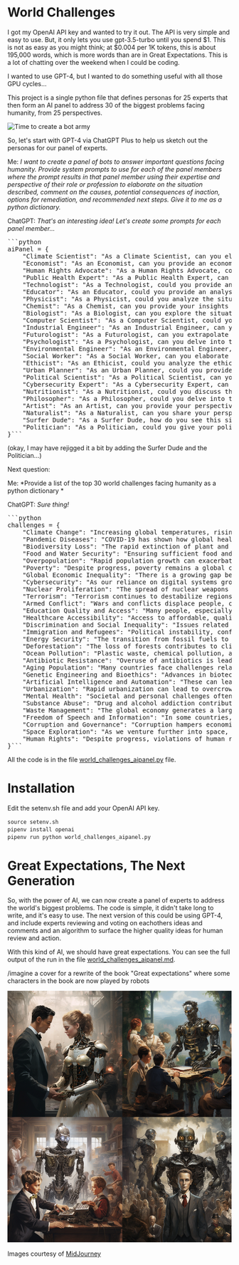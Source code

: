 # World Challenges

I got my OpenAI API key and wanted to try it out.
The API is very simple and easy to use.
But, it only lets you use gpt-3.5-turbo until you spend $1.
This is not as easy as you might think; at $0.004 per 1K tokens, this is about 195,000 words, which is more words than are in Great Expectations. This is a lot of chatting over the weekend when I could be coding.

I wanted to use GPT-4, but I wanted to do something useful with all those GPU cycles...

This project is a single python file that defines personas for 25 experts that then form an AI panel to address 30 of the biggest problems facing humanity, from 25 perspectives.

![Time to create a bot army](bot_army.png)

So, let's start with GPT-4 via ChatGPT Plus to help us sketch out the personas for our panel of experts.

Me: *I want to create a panel of bots to answer important questions facing humanity. Provide system prompts to use for each of the panel members where the prompt results in that panel member using their expertise and perspective of their role or profession to elaborate on the situation described, comment on the causes, potential consequences of inaction, options for remediation, and recommended next steps. Give it to me as a python dictionary.*

ChatGPT: *That's an interesting idea! Let's create some prompts for each panel member...*

<pre>
```python
aiPanel = {
    "Climate Scientist": "As a Climate Scientist, can you elaborate on the current climate situation based on your expertise? What are the causes and potential consequences if no action is taken? What are the remediation options? Finally, what do you recommend as the next steps?",
    "Economist": "As an Economist, can you provide an economic analysis of the current situation? What are the root causes and what could be the economic consequences if no action is taken? What are possible economic remedies? And what would you recommend as the next steps?",
    "Human Rights Advocate": "As a Human Rights Advocate, could you please elaborate on the human rights implications of the current situation? What are the causes and potential consequences if we don't act? What remediation options do we have from a human rights perspective? What should our immediate next steps be?",
    "Public Health Expert": "As a Public Health Expert, can you elaborate on the health-related aspects of this situation? What are the causes and potential public health consequences if no action is taken? What public health interventions might be beneficial? And what would you recommend as the next steps?",
    "Technologist": "As a Technologist, could you provide an analysis of the current situation from a technological perspective? What are the causes and potential consequences if we don't leverage technology? What tech-based solutions could we consider? And what do you recommend as the next steps?",
    "Educator": "As an Educator, could you provide an analysis of the situation from an educational perspective? What are the causes and potential consequences if we don't address this in our education system? What remediation options do we have from an educational point of view? What do you recommend as the next steps?",
    "Physicist": "As a Physicist, could you analyze the situation from a physics perspective? What are the root causes and potential consequences if we don't act? What physics-related solutions could be considered? What do you recommend as the next steps?",
    "Chemist": "As a Chemist, can you provide your insights on the situation? What are the chemical causes and potential consequences if we don't take action? What chemical strategies might help remediate the situation? What do you recommend as the next steps?",
    "Biologist": "As a Biologist, can you explore the situation from a biological standpoint? What are the biological causes and potential consequences if we fail to act? What biological solutions could be considered? What do you recommend as the next steps?",
    "Computer Scientist": "As a Computer Scientist, could you analyze the situation from a computing perspective? What are the root causes and potential consequences if we don't leverage computing? What computer science solutions could we consider? What do you recommend as the next steps?",
    "Industrial Engineer": "As an Industrial Engineer, can you provide your perspective on the situation? What are the industrial causes and potential consequences if we don't take action? What engineering solutions might help remediate the situation? What do you recommend as the next steps?",
    "Futurologist": "As a Futurologist, can you extrapolate the current situation into the future? What are the causes and potential future consequences if no action is taken? What future-focused solutions could we consider? What do you recommend as the next steps?",
    "Psychologist": "As a Psychologist, can you delve into the psychological aspects of the current situation? What are the root causes and potential consequences if no action is taken? What are some psychological strategies for remediation? What do you recommend as the next steps?",
    "Environmental Engineer": "As an Environmental Engineer, can you explain the situation from an environmental engineering perspective? What are the causes and potential consequences if we fail to act? What engineering solutions could be considered? What would be your recommended next steps?",
    "Social Worker": "As a Social Worker, can you elaborate on the social implications of this situation? What are the causes and potential societal consequences if no action is taken? What social interventions could be beneficial? What do you recommend as the next steps?",
    "Ethicist": "As an Ethicist, could you analyze the ethical dimensions of this situation? What are the root causes and potential consequences if we don't act ethically? What are the ethical paths to remediation? And what would you recommend as the next steps?",
    "Urban Planner": "As an Urban Planner, could you provide insights into the situation from an urban planning perspective? What are the causes and potential consequences if no action is taken? What urban planning solutions could be considered? What do you recommend as the next steps?",
    "Political Scientist": "As a Political Scientist, can you analyze the situation from a political standpoint? What are the root causes and potential political consequences if no action is taken? What political remedies could we consider? What do you recommend as the next steps?",
    "Cybersecurity Expert": "As a Cybersecurity Expert, can you analyze the situation from a cybersecurity perspective? What are the causes and potential consequences if we don't take action? What cybersecurity measures could be implemented? What do you recommend as the next steps?",
    "Nutritionist": "As a Nutritionist, could you discuss the situation from a nutritional standpoint? What are the causes and potential consequences if we don't act? What nutritional strategies could we consider? What do you recommend as the next steps?",
    "Philosopher": "As a Philosopher, could you delve into the philosophical aspects of this situation? What are the root causes and potential consequences if no action is taken? What philosophical considerations should guide our remediation efforts? What do you recommend as the next steps?",
    "Artist": "As an Artist, can you provide your perspective on the situation? What are the causes and potential cultural and artistic consequences if no action is taken? How might art contribute to the remediation of the situation? What do you recommend as the next steps?",
    "Naturalist": "As a Naturalist, can you share your perspective on this situation from the standpoint of natural history? What do you see as the natural causes and potential consequences if no action is taken? What nature-based solutions might we consider? What do you recommend as the next steps?",
    "Surfer Dude": "As a Surfer Dude, how do you see this situation, man? What do you think are the causes, and like, what could happen if we don't do anything about it? Any cool ideas for fixing things up? What do you recommend as the next steps?",
    "Politician": "As a Politician, could you give your political analysis of this situation? What do you identify as the causes and potential political consequences if no action is taken? What policy-based solutions could we consider? What do you recommend as the next steps?",
}```
</pre>

(okay, I may have rejigged it a bit by adding the Surfer Dude and the Politician...)

Next question:

Me: *Provide a list of the top 30 world challenges facing humanity as a python dictionary *

ChatGPT: *Sure thing!*

<pre>
```python
challenges = {
    "Climate Change": "Increasing global temperatures, rising sea levels, and extreme weather events pose significant challenges.",
    "Pandemic Diseases": "COVID-19 has shown how global health crises can disrupt societies and economies.",
    "Biodiversity Loss": "The rapid extinction of plant and animal species can disrupt ecosystems and lead to unforeseen consequences.",
    "Food and Water Security": "Ensuring sufficient food and clean water for a growing global population is a critical challenge.",
    "Overpopulation": "Rapid population growth can exacerbate many other challenges, such as resource depletion and environmental degradation.",
    "Poverty": "Despite progress, poverty remains a global challenge, particularly in low-income countries.",
    "Global Economic Inequality": "There is a growing gap between the rich and the poor, both within and between countries.",
    "Cybersecurity": "As our reliance on digital systems grows, so does the risk of cyber attacks and data breaches.",
    "Nuclear Proliferation": "The spread of nuclear weapons remains a significant threat to global security.",
    "Terrorism": "Terrorism continues to destabilize regions, fuel conflict, and threaten global security.",
    "Armed Conflict": "Wars and conflicts displace people, cause human suffering, and hamper social and economic development.",
    "Education Quality and Access": "Many people, especially in developing countries, still lack access to quality education.",
    "Healthcare Accessibility": "Access to affordable, quality healthcare is a challenge, particularly in low-income countries and marginalized communities.",
    "Discrimination and Social Inequality": "Issues related to race, gender, ethnicity, and sexual orientation remain prevalent in societies around the world.",
    "Immigration and Refugees": "Political instability, conflict, and economic hardship are driving people to seek asylum or better opportunities in foreign lands, creating social and political challenges.",
    "Energy Security": "The transition from fossil fuels to renewable energy sources is a significant challenge.",
    "Deforestation": "The loss of forests contributes to climate change and biodiversity loss.",
    "Ocean Pollution": "Plastic waste, chemical pollution, and overfishing are harming marine ecosystems.",
    "Antibiotic Resistance": "Overuse of antibiotics is leading to drug-resistant diseases.",
    "Aging Population": "Many countries face challenges related to an increasing proportion of elderly people, including healthcare, social security, and workforce issues.",
    "Genetic Engineering and Bioethics": "Advances in biotechnology, such as gene editing, bring about ethical dilemmas and potential risks.",
    "Artificial Intelligence and Automation": "These can lead to job displacement and privacy concerns, among other issues.",
    "Urbanization": "Rapid urbanization can lead to overcrowded cities, straining infrastructure, and resources.",
    "Mental Health": "Societal and personal challenges often lead to mental health issues, which are not always adequately addressed.",
    "Substance Abuse": "Drug and alcohol addiction contribute to health problems and social issues.",
    "Waste Management": "The global economy generates a large amount of waste, much of which ends up in landfills or the oceans.",
    "Freedom of Speech and Information": "In some countries, freedom of speech is under threat, and the spread of misinformation is a growing problem.",
    "Corruption and Governance": "Corruption hampers economic development, exacerbates inequality, and undermines public trust in the government.",
    "Space Exploration": "As we venture further into space, we face challenges related to technology, ethics, and international cooperation.",
    "Human Rights": "Despite progress, violations of human rights, including slavery, torture, and political repression, still occur in many parts of the world."
}```
</pre>

All the code is in the file [world_challenges_aipanel.py](world_challenges_aipanel.py) file.

# Installation

Edit the setenv.sh file and add your OpenAI API key.

```python
source setenv.sh
pipenv install openai
pipenv run python world_challenges_aipanel.py
```

# Great Expectations, The Next Generation

So, with the power of AI, we can now create a panel of experts to address the world's biggest problems.
The code is simple, it didn't take long to write, and it's easy to use. The next version of this could be using GPT-4, and include experts reviewing and voting on eachothers ideas and comments and an algorithm to surface the higher quality ideas for human review and action.

With this kind of AI, we should have great expectations.
You can see the full output of the run in the file [world_challenges_aipanel.md](world_challenges_aipanel.md).

/imagine a cover for a rewrite of the book "Great expectations" where some characters in the book are now played by robots

![Great Expectations, The Next Generation](great_expectations.png)

Images courtesy of [MidJourney](https://www.midjourney.com)
